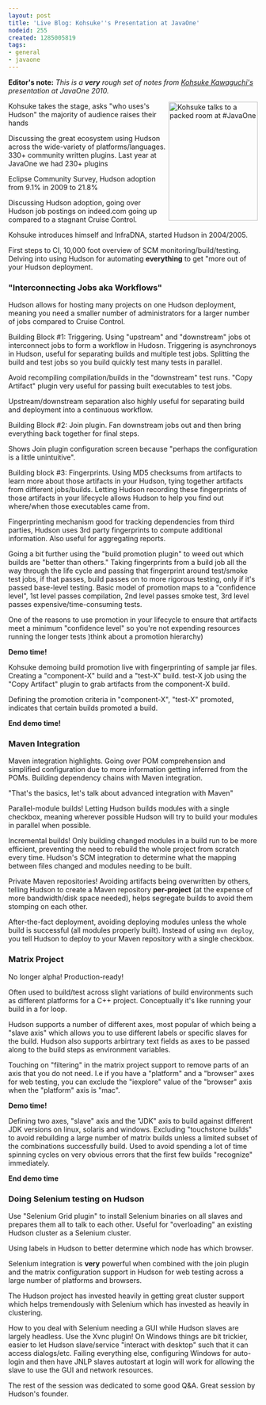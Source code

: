 ```yaml
---
layout: post
title: 'Live Blog: Kohsuke''s Presentation at JavaOne'
nodeid: 255
created: 1285005819
tags:
- general
- javaone
---
```

**Editor's note:** *This is a **very** rough set of notes from [Kohsuke Kawaguchi's](http://twitter.com/kohsukekawa) presentation at JavaOne 2010.*


<a href="http://www.flickr.com/photos/hudsonlabs/5008629375/" title="Kohsuke talks to a packed room at #JavaOne by hudson.labs, on Flickr"><img src="http://farm5.static.flickr.com/4083/5008629375_6f603b6093_m.jpg" width="180" height="240" alt="Kohsuke talks to a packed room at #JavaOne" align="right"/></a>

Kohsuke takes the stage, asks "who uses's Hudson" the majority of
audience raises their hands

Discussing the great ecosystem using Hudson across the wide-variety of platforms/languages.
330+ community written plugins. Last year at JavaOne we had 230+ plugins


Eclipse Community Survey, Hudson adoption from 9.1% in 2009 to 21.8%

Discussing Hudson adoption, going over Hudson job postings on indeed.com going up compared to a stagnant Cruise Control.


Kohsuke introduces himself and InfraDNA, started Hudson in 2004/2005. 



First steps to CI, 10,000 foot overview of SCM monitoring/build/testing. Delving into using Hudson
for automating **everything** to get "more out of your Hudson deployment.



### "Interconnecting Jobs aka Workflows"

Hudson allows for hosting many projects on one Hudson deployment, meaning you need a smaller number of administrators for a larger number of jobs compared to Cruise Control.

Building Block #1: Triggering. Using "upstream" and "downstream" jobs ot interconnect jobs to form a workflow in Hudosn. Triggering is asynchronoys in Hudson, useful for separating builds and multiple test jobs. Splitting the build and test jobs so you build quickly test many tests in parallel.

Avoid recompiling compilation/builds in the "downstream" test runs. "Copy Artifact" plugin very useful for passing built executables to test jobs.

Upstream/downstream separation also highly useful for separating build and deployment into a continuous workflow.

Building Block #2: Join plugin. Fan downstream jobs out and then bring everything back together for final
steps.

Shows Join plugin configuration screen because "perhaps the configuration is a little unintuitive".


Building block #3: Fingerprints. Using MD5 checksums from artifacts to learn more about those artifacts in your
Hudson, tying together artifacts from different jobs/builds. Letting Hudson recording these fingerprints of those artifacts in your lifecycle allows Hudson to help you find out where/when those executables came from.

Fingerprinting mechanism good for tracking dependencies from third parties, Hudson uses 3rd party fingerprints to compute additional information. Also useful for aggregating reports.

Going a bit further using the "build promotion plugin" to weed out which builds are "better than others." Taking fingerprints from a build job all the way through the life cycle and passing that fingerprint around test/smoke test jobs, if that passes, build passes on to more rigorous testing, only if it's passed base-level testing. Basic model of promotion maps to a "confidence level", 1st level passes compilation, 2nd level passes smoke test, 3rd level passes expensive/time-consuming tests.

One of the reasons to use promotion in your lifecycle to ensure that artifacts meet a minimum "confidence level" so you're not expending resources running the longer tests )think about a promotion hierarchy)


**Demo time!**

Kohsuke demoing build promotion live with fingerprinting of sample jar files. Creating a "component-X" build and a "test-X" build. test-X job using the "Copy Artifact" plugin to grab artifacts from the component-X build.

Defining the promotion criteria in "component-X", "test-X" promoted, indicates that certain builds promoted a build.

**End demo time!**


### Maven Integration

Maven integration highlights. Going over POM comprehension and simplified configuration due to more information
getting inferred from the POMs. Building dependency chains with Maven integration.

"That's the basics, let's talk about advanced integration with Maven"

Parallel-module builds! Letting Hudson builds modules with a single checkbox, meaning wherever possible Hudson will try to build your modules in parallel when possible.

Incremental builds! Only building changed modules in a build run to be more efficient, preventing the need to rebuild the whole project from scratch every time. Hudson's SCM integration to determine what the mapping between files changed and modules needing to be built.

Private Maven repositories! Avoiding artifacts being overwritten by others, telling Hudson to create a Maven repository **per-project** (at the expense of more bandwidth/disk space needed), helps segregate builds to avoid them stomping on each other.

After-the-fact deployment, avoiding deploying modules unless the whole build is successful (all modules properly built). Instead of using `mvn deploy`, you tell Hudson to deploy to your Maven repository with a single checkbox.


### Matrix Project

No longer alpha! Production-ready!

Often used to build/test across slight variations of build environments such as different platforms for a C++ project. Conceptually it's like running your build in a for loop.


Hudson supports a number of different axes, most popular of which being a "slave axis" which allows you to use different labels or specific slaves for the build. Hudson also supports arbirtrary text fields as axes to be passed along to the build steps as environment variables.


Touching on "filtering" in the matrix project support to remove parts of an axis that you do not need. I.e if you have a "platform" and a "browser" axes for web testing, you can exclude the "iexplore" value of the "browser" axis when the "platform" axis is "mac".

**Demo time!**

Defining two axes, "slave" axis and the "JDK" axis to build against different JDK versions on linux, solaris and windows. Excluding "touchstone builds" to avoid rebuilding a large number of matrix builds unless a limited subset of the combinations successfully build. Used to avoid spending a lot of time spinning cycles on very obvious errors that the first few builds "recognize" immediately.

**End demo time**


### Doing Selenium testing on Hudson

Use "Selenium Grid plugin" to install Selenium binaries on all slaves and prepares them all to talk to each other. Useful for "overloading" an existing Hudson cluster as a Selenium cluster.

Using labels in Hudson to better determine which node has which browser.

Selenium integration is **very** powerful when combined with the join plugin and the matrix configuration support in Hudson for web testing across a large number of platforms and browsers.


The Hudson project has invested heavily in getting great cluster support which helps tremendously with Selenium which has invested as heavily in clustering.

How to you deal with Selenium needing a GUI while Hudson slaves are largely headless. Use the Xvnc plugin! On Windows things are bit trickier, easier to let Hudson slave/service "interact with desktop" such that it can access dialogs/etc. Failing everything else, configuring Windows for auto-login and then have JNLP slaves autostart at login will work for allowing the slave to use the GUI and network resources.



The rest of the session was dedicated to some good Q&A. Great session by Hudson's founder.
